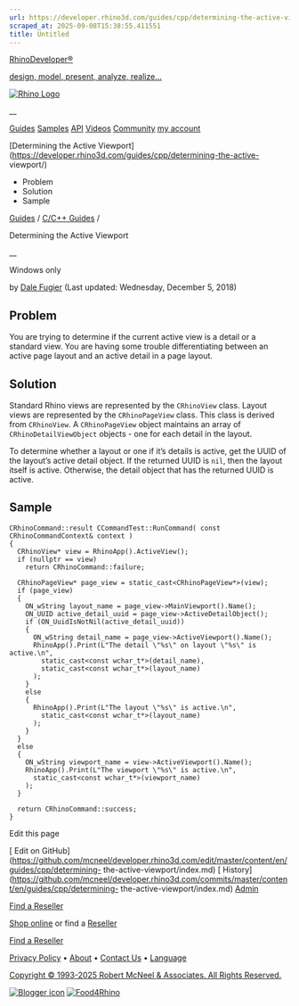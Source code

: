 ```yaml
---
url: https://developer.rhino3d.com/guides/cpp/determining-the-active-viewport/
scraped_at: 2025-09-08T15:38:55.411551
title: Untitled
---
```


[RhinoDeveloper®](/)

[design, model, present, analyze, realize...](/)

[![Rhino Logo](https://developer.rhino3d.com/images/rhinodevlogo.png)](/)

__

[Guides](https://developer.rhino3d.com/guides)
[Samples](https://developer.rhino3d.com/samples)
[API](https://developer.rhino3d.com/api)
[Videos](https://developer.rhino3d.com/videos)
[Community](https://discourse.mcneel.com/c/rhino-developer) [my account
](https://www.rhino3d.com/my-account/ "Manage your account, licenses, and
teams")

[Determining the Active
Viewport](https://developer.rhino3d.com/guides/cpp/determining-the-active-
viewport/)

  * Problem
  * Solution
  * Sample

[Guides](https://developer.rhino3d.com/en/guides/) / [C/C++
Guides](https://developer.rhino3d.com/en/guides/cpp/) /

Determining the Active Viewport

__

Windows only

by [Dale Fugier](https://discourse.mcneel.com/u/dale/) (Last updated:
Wednesday, December 5, 2018)

## Problem

You are trying to determine if the current active view is a detail or a
standard view. You are having some trouble differentiating between an active
page layout and an active detail in a page layout.

## Solution

Standard Rhino views are represented by the `CRhinoView` class. Layout views
are represented by the `CRhinoPageView` class. This class is derived from
`CRhinoView`. A `CRhinoPageView` object maintains an array of
`CRhinoDetailViewObject` objects - one for each detail in the layout.

To determine whether a layout or one if it’s details is active, get the UUID
of the layout’s active detail object. If the returned UUID is `nil`, then the
layout itself is active. Otherwise, the detail object that has the returned
UUID is active.

## Sample

    
    
    CRhinoCommand::result CCommandTest::RunCommand( const CRhinoCommandContext& context )
    {
      CRhinoView* view = RhinoApp().ActiveView();
      if (nullptr == view)
        return CRhinoCommand::failure;
    
      CRhinoPageView* page_view = static_cast<CRhinoPageView*>(view);
      if (page_view)
      {
        ON_wString layout_name = page_view->MainViewport().Name();
        ON_UUID active_detail_uuid = page_view->ActiveDetailObject();
        if (ON_UuidIsNotNil(active_detail_uuid))
        {
          ON_wString detail_name = page_view->ActiveViewport().Name();
          RhinoApp().Print(L"The detail \"%s\" on layout \"%s\" is active.\n", 
            static_cast<const wchar_t*>(detail_name), 
            static_cast<const wchar_t*>(layout_name)
          );
        }
        else
        {
          RhinoApp().Print(L"The layout \"%s\" is active.\n", 
            static_cast<const wchar_t*>(layout_name)
          );
        }
      }
      else
      {
        ON_wString viewport_name = view->ActiveViewport().Name();
        RhinoApp().Print(L"The viewport \"%s\" is active.\n", 
          static_cast<const wchar_t*>(viewport_name)
        );
      }
    
      return CRhinoCommand::success;
    }
    

Edit this page

[ Edit on
GitHub](https://github.com/mcneel/developer.rhino3d.com/edit/master/content/en/guides/cpp/determining-
the-active-viewport/index.md) [
History](https://github.com/mcneel/developer.rhino3d.com/commits/master/content/en/guides/cpp/determining-
the-active-viewport/index.md) [ Admin](https://developer.rhino3d.com/admin)

[Find a Reseller](https://www.rhino3d.com/sales)

[Shop online](https://www.rhino3d.com/store) or find a
[Reseller](https://www.rhino3d.com/sales)

[Find a Reseller](https://www.rhino3d.com/sales)

[Privacy Policy](https://www.rhino3d.com/privacy) •
[About](https://www.rhino3d.com/mcneel/about) • [Contact
Us](https://www.rhino3d.com/mcneel/contact) • [
Language](https://www.rhino3d.com/language "Change to a different region or
language")

[Copyright © 1993-2025 Robert McNeel & Associates. All Rights
Reserved.](https://www.rhino3d.com/mcneel/about)

[](https://www.facebook.com/McNeelRhinoceros/)
[](https://twitter.com/bobmcneel) [](https://www.linkedin.com/groups/75313/)
[](https://www.youtube.com/user/RhinoGuide/videos) [](https://vimeo.com/rhino)
[![Blogger
icon](https://developer.rhino3d.com/images/blogger.svg)](http://blog.rhino3d.com/)
[![Food4Rhino](https://developer.rhino3d.com/images/f4r_icon_01.svg)](https://www.food4rhino.com)

